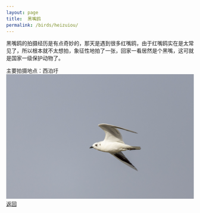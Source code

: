 ```yaml
---
layout: page
title: 	黑嘴鸥
permalink: /birds/heizuiou/
---
```

黑嘴鸥的拍摄经历是有点奇妙的，那天是遇到很多红嘴鸥，由于红嘴鸥实在是太常见了，所以根本就不太想拍，象征性地拍了一张，回家一看居然是个黑嘴，这可就是国家一级保护动物了。

主要拍摄地点：西泊圩
![](../picture/黑嘴鸥/0U9A3816-CR3_DxO_DeepPRIMEXD.jpg)
[返回](../../)
